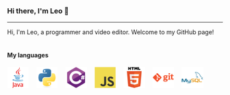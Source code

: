 ### Hi there, I'm Leo 👋

---
Hi, I'm Leo, a programmer and video editor. Welcome to my GitHub page!
<br/><br/>
#### My languages
<img src="https://github.com/devicons/devicon/blob/master/icons/java/java-original-wordmark.svg" alt="Java logo" width=50 height=50/> 
<img src="https://github.com/devicons/devicon/blob/master/icons/python/python-original.svg" alt="Python logo" width=50 height=50/> 
<img src="https://github.com/devicons/devicon/blob/master/icons/csharp/csharp-original.svg" alt="C sharp logo" width=50 height=50/> 
<img src="https://github.com/devicons/devicon/blob/master/icons/javascript/javascript-original.svg" alt="Javascript logo" width=50 height=50/> 
<img src="https://github.com/devicons/devicon/blob/master/icons/html5/html5-original-wordmark.svg" alt="HTML5 logo" width=50 height=50/> 
<img src="https://github.com/devicons/devicon/blob/master/icons/git/git-plain-wordmark.svg" alt="Git logo" width=50 height=50/> 
<img src="https://github.com/devicons/devicon/blob/master/icons/mysql/mysql-original-wordmark.svg" alt="Git logo" width=50 height=50/> 


